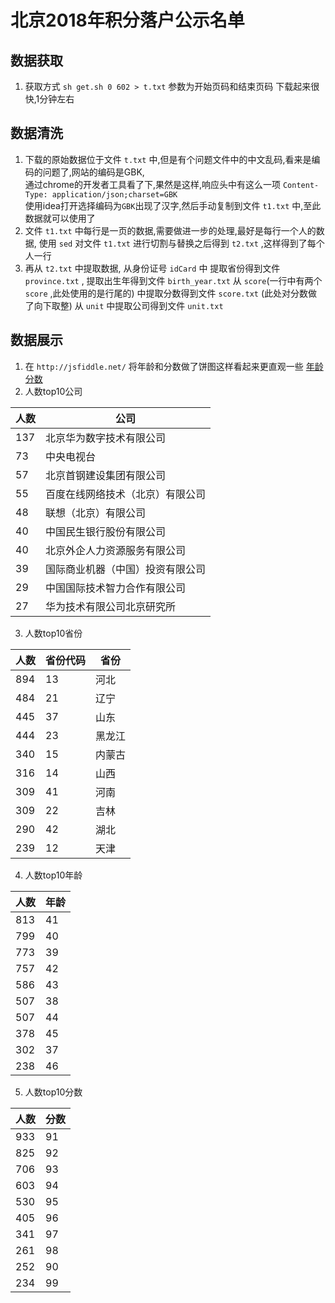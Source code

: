 # 北京2018年积分落户公示名单
## 数据获取
1. 获取方式 `sh get.sh 0 602 > t.txt` 参数为开始页码和结束页码
下载起来很快,1分钟左右
## 数据清洗
1. 下载的原始数据位于文件 `t.txt` 中,但是有个问题文件中的中文乱码,看来是编码的问题了,网站的编码是GBK,  
通过chrome的开发者工具看了下,果然是这样,响应头中有这么一项 `Content-Type: application/json;charset=GBK`  
使用idea打开选择编码为`GBK`出现了汉字,然后手动复制到文件 `t1.txt` 中,至此数据就可以使用了
2. 文件 `t1.txt` 中每行是一页的数据,需要做进一步的处理,最好是每行一个人的数据,
使用 `sed` 对文件 `t1.txt` 进行切割与替换之后得到 `t2.txt` ,这样得到了每个人一行
3. 再从 `t2.txt` 中提取数据,
从身份证号 `idCard` 中
提取省份得到文件 `province.txt` ,
提取出生年得到文件 `birth_year.txt`
从 `score`(一行中有两个 `score` ,此处使用的是行尾的) 中提取分数得到文件 `score.txt` (此处对分数做了向下取整)
从 `unit` 中提取公司得到文件 `unit.txt`
## 数据展示
1. 在 `http://jsfiddle.net/` 将年龄和分数做了饼图这样看起来更直观一些
[年龄](http://jsfiddle.net/rhtsjz/3dLxq6ye/show)
[分数](http://jsfiddle.net/rhtsjz/vn41y35j/show)
2. 人数top10公司

人数 | 公司
--- | ---
137 | 北京华为数字技术有限公司
73 | 中央电视台
57 | 北京首钢建设集团有限公司
55 | 百度在线网络技术（北京）有限公司
48 | 联想（北京）有限公司
40 | 中国民生银行股份有限公司
40 | 北京外企人力资源服务有限公司
39 | 国际商业机器（中国）投资有限公司
29 | 中国国际技术智力合作有限公司
27 | 华为技术有限公司北京研究所
3. 人数top10省份

人数 | 省份代码 | 省份
--- | --- | ---
894 | 13 | 河北
484 | 21 | 辽宁
445 | 37 | 山东
444 | 23 | 黑龙江
340 | 15 | 内蒙古
316 | 14 | 山西
309 | 41 | 河南
309 | 22 | 吉林
290 | 42 | 湖北
239 | 12 | 天津
4. 人数top10年龄

人数 | 年龄
--- | ---
813 | 41
799 | 40
773 | 39
757 | 42
586 | 43
507 | 38
507 | 44
378 | 45
302 | 37
238 | 46

5. 人数top10分数

人数 | 分数
--- | ---
933 | 91
825 | 92
706 | 93
603 | 94
530 | 95
405 | 96
341 | 97
261 | 98
252 | 90
234 | 99
